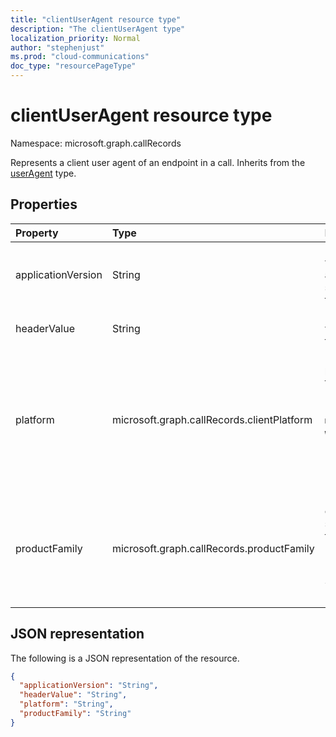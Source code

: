 ```yaml
---
title: "clientUserAgent resource type"
description: "The clientUserAgent type"
localization_priority: Normal
author: "stephenjust"
ms.prod: "cloud-communications"
doc_type: "resourcePageType"
---
```


# clientUserAgent resource type

Namespace: microsoft.graph.callRecords

Represents a client user agent of an endpoint in a call. Inherits from
the [userAgent](callrecords-useragent.md) type.

## Properties

| Property     | Type        | Description |
|:-------------|:------------|:------------|
|applicationVersion|String|Identifies the version of application software used by this endpoint.|
|headerValue|String|User-agent header value reported by this endpoint.|
|platform|microsoft.graph.callRecords.clientPlatform|Identifies the platform used by this endpoint. Possible values are: `unknown`, `windows`, `macOS`, `iOS`, `android`, `web`, `ipPhone`, `roomSystem`, `surfaceHub`, `holoLens`, `unknownFutureValue`.|
|productFamily|microsoft.graph.callRecords.productFamily|Identifies the family of application software used by this endpoint. Possible values are: `unknown`, `teams`, `skypeForBusiness`, `lync`, `unknownFutureValue`.|

## JSON representation

The following is a JSON representation of the resource.

<!-- {
  "blockType": "resource",
  "optionalProperties": [

  ],
  "@odata.type": "microsoft.graph.callRecords.clientUserAgent",
  "baseType": "microsoft.graph.callRecords.userAgent"
}-->

```json
{
  "applicationVersion": "String",
  "headerValue": "String",
  "platform": "String",
  "productFamily": "String"
}
```

<!-- uuid: 16cd6b66-4b1a-43a1-adaf-3a886856ed98
2019-02-04 14:57:30 UTC -->
<!-- {
  "type": "#page.annotation",
  "description": "clientUserAgent resource",
  "keywords": "",
  "section": "documentation",
  "tocPath": ""
}-->
